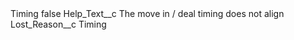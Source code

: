 <?xml version="1.0" encoding="UTF-8"?>
<CustomMetadata xmlns="http://soap.sforce.com/2006/04/metadata" xmlns:xsi="http://www.w3.org/2001/XMLSchema-instance" xmlns:xsd="http://www.w3.org/2001/XMLSchema">
    <label>Timing</label>
    <protected>false</protected>
    <values>
        <field>Help_Text__c</field>
        <value xsi:type="xsd:string">The move in / deal timing does not align</value>
    </values>
    <values>
        <field>Lost_Reason__c</field>
        <value xsi:type="xsd:string">Timing</value>
    </values>
</CustomMetadata>
